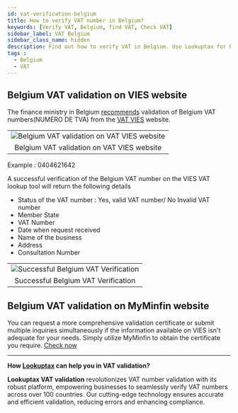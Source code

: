 ```yaml
---
id: vat-verification-belgium
title: How to verify VAT number in Belgium?
keywords: [Verify VAT, Belgium, find VAT, Check VAT]
sidebar_label: VAT Belgium
sidebar_class_name: hidden
description: Find out how to verify VAT in Belgium. Use Lookuptax for hassle-free validation of VAT in Belgium.
tags : 
  - Belgium
  - VAT
---
```


## Belgium VAT validation on VIES website

The finance ministry in Belgium [recommends](https://finances.belgium.be/fr/entreprises/tva/international/verifier-numero-tva-europeen#q1) validation of Belgium VAT numbers(NUMÉRO DE TVA) from the [VAT VIES](https://ec.europa.eu/taxation_customs/vies/#/vat-validation) website.

<table align="center" border="0px" border-color="#dedede"><tr><td>
  <img src="/docs/img/verify/vat-belgium.PNG" alt="Belgium VAT validation on VAT VIES website" title="Belgium VAT validation on VAT VIES website"/>
  </td></tr>
  <tr><td align="center">Belgium VAT validation on VAT VIES website</td></tr>
</table>


Example : 0404621642

A successful verification of the Belgium VAT number on the VIES VAT lookup tool will return the following details

* Status of the VAT number : Yes, valid VAT number/ No Invalid VAT number
* Member State 
* VAT Number  
* Date when request received  
* Name of the business
* Address 
* Consultation Number

<table align="center" border="0px" border-color="#dedede"><tr><td>
  <img src="/docs/img/verify/vat-details-belgium.PNG" alt="Successful Belgium VAT Verification" title="Successful Belgium VAT Verification on VIES"/>
  </td></tr>
  <tr><td align="center">Successful Belgium VAT Verification</td></tr>
</table>

## Belgium VAT validation on MyMinfin website

You can request a more comprehensive validation certificate or submit multiple inquiries simultaneously if the information available on VIES isn't adequate for your needs. Simply utilize MyMinfin to obtain the certificate you require. [Check now](https://eservices.minfin.fgov.be/myminfin-web/pages/private/interaction
)

----
**How [Lookuptax](https://lookuptax.com/) can help you in VAT validation?**

**Lookuptax VAT validation** revolutionizes VAT number validation with its robust platform, empowering businesses to seamlessly verify VAT numbers across over 100 countries. Our cutting-edge technology ensures accurate and efficient validation, reducing errors and enhancing compliance.


